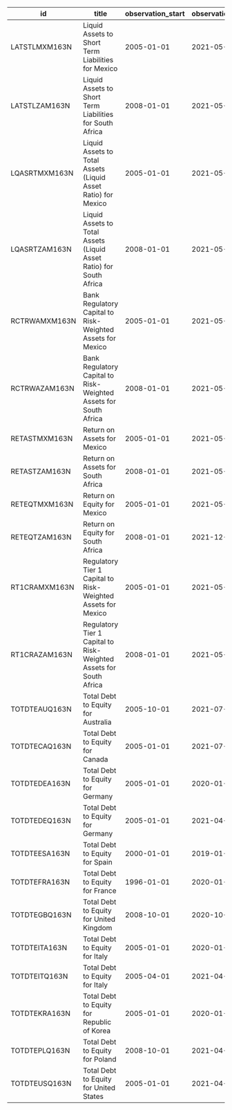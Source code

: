 | id            | title                                                               | observation_start   | observation_end   |
|---------------|---------------------------------------------------------------------|---------------------|-------------------|
| LATSTLMXM163N | Liquid Assets to Short Term Liabilities for Mexico                  | 2005-01-01          | 2021-05-01        |
| LATSTLZAM163N | Liquid Assets to Short Term Liabilities for South Africa            | 2008-01-01          | 2021-05-01        |
| LQASRTMXM163N | Liquid Assets to Total Assets (Liquid Asset Ratio) for Mexico       | 2005-01-01          | 2021-05-01        |
| LQASRTZAM163N | Liquid Assets to Total Assets (Liquid Asset Ratio) for South Africa | 2008-01-01          | 2021-05-01        |
| RCTRWAMXM163N | Bank Regulatory Capital to Risk-Weighted Assets for Mexico          | 2005-01-01          | 2021-05-01        |
| RCTRWAZAM163N | Bank Regulatory Capital to Risk-Weighted Assets for South Africa    | 2008-01-01          | 2021-05-01        |
| RETASTMXM163N | Return on Assets for Mexico                                         | 2005-01-01          | 2021-05-01        |
| RETASTZAM163N | Return on Assets for South Africa                                   | 2008-01-01          | 2021-05-01        |
| RETEQTMXM163N | Return on Equity for Mexico                                         | 2005-01-01          | 2021-05-01        |
| RETEQTZAM163N | Return on Equity for South Africa                                   | 2008-01-01          | 2021-12-01        |
| RT1CRAMXM163N | Regulatory Tier 1 Capital to Risk-Weighted Assets for Mexico        | 2005-01-01          | 2021-05-01        |
| RT1CRAZAM163N | Regulatory Tier 1 Capital to Risk-Weighted Assets for South Africa  | 2008-01-01          | 2021-05-01        |
| TOTDTEAUQ163N | Total Debt to Equity for Australia                                  | 2005-10-01          | 2021-07-01        |
| TOTDTECAQ163N | Total Debt to Equity for Canada                                     | 2005-01-01          | 2021-07-01        |
| TOTDTEDEA163N | Total Debt to Equity for Germany                                    | 2005-01-01          | 2020-01-01        |
| TOTDTEDEQ163N | Total Debt to Equity for Germany                                    | 2005-01-01          | 2021-04-01        |
| TOTDTEESA163N | Total Debt to Equity for Spain                                      | 2000-01-01          | 2019-01-01        |
| TOTDTEFRA163N | Total Debt to Equity for France                                     | 1996-01-01          | 2020-01-01        |
| TOTDTEGBQ163N | Total Debt to Equity for United Kingdom                             | 2008-10-01          | 2020-10-01        |
| TOTDTEITA163N | Total Debt to Equity for Italy                                      | 2005-01-01          | 2020-01-01        |
| TOTDTEITQ163N | Total Debt to Equity for Italy                                      | 2005-04-01          | 2021-04-01        |
| TOTDTEKRA163N | Total Debt to Equity for Republic of Korea                          | 2005-01-01          | 2020-01-01        |
| TOTDTEPLQ163N | Total Debt to Equity for Poland                                     | 2008-10-01          | 2021-04-01        |
| TOTDTEUSQ163N | Total Debt to Equity for United States                              | 2005-01-01          | 2021-04-01        |